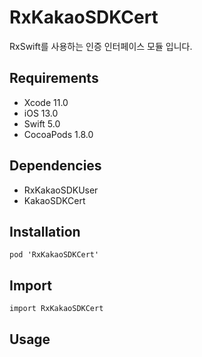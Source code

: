 # RxKakaoSDKCert

RxSwift를 사용하는 인증 인터페이스 모듈 입니다.

## Requirements
- Xcode 11.0
- iOS 13.0
- Swift 5.0
- CocoaPods 1.8.0

## Dependencies
- RxKakaoSDKUser
- KakaoSDKCert

## Installation
```
pod 'RxKakaoSDKCert'
```

## Import
```
import RxKakaoSDKCert
```

## Usage

